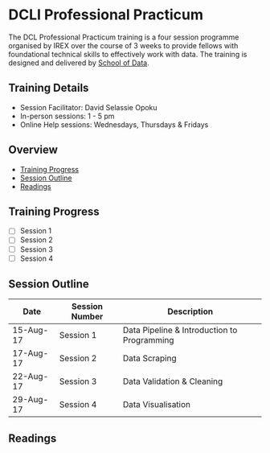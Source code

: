 # DCLI Professional Practicum
The DCL Professional Practicum training is a four session programme organised by IREX over the course of 3 weeks to provide fellows with foundational technical skills to effectively work with data. The training is designed and delivered by [School of Data](https://www.schoolofdata.org).

## Training Details
- Session Facilitator: David Selassie Opoku
- In-person sessions: 1 - 5 pm
- Online Help sessions: Wednesdays, Thursdays & Fridays

## Overview
- [Training Progress](#training-in-progress)
- [Session Outline](#session-outline)
- [Readings](#readings)

## Training Progress
- [ ] Session 1
- [ ] Session 2
- [ ] Session 3
- [ ] Session 4

## Session Outline
Date | Session Number | Description
------ | ------------- | -----------
15-Aug-17 | Session 1 | Data Pipeline & Introduction to Programming
17-Aug-17 | Session 2 | Data Scraping
22-Aug-17 | Session 3 | Data Validation & Cleaning
29-Aug-17 | Session 4 | Data Visualisation


## Readings
